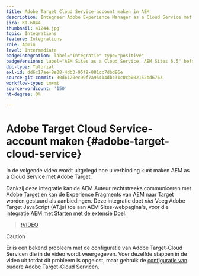 ```yaml
---
title: Adobe Target Cloud Service-account maken in AEM
description: Integreer Adobe Experience Manager as a Cloud Service met Adobe Target met behulp van Cloud Service en Adobe IMS-verificatie.
jira: KT-6044
thumbnail: 41244.jpg
topic: Integrations
feature: Integrations
role: Admin
level: Intermediate
badgeIntegration: label="Integratie" type="positive"
badgeVersions: label="AEM Sites as a Cloud Service, AEM Sites 6.5" before-title="false"
doc-type: Tutorial
exl-id: dd6c17ae-8e08-4db3-95f9-081cc7dbd86e
source-git-commit: 30d6120ec99f7a95414dbc31c0cb002152bd6763
workflow-type: tm+mt
source-wordcount: '150'
ht-degree: 0%

---
```


# Adobe Target Cloud Service-account maken {#adobe-target-cloud-service}

In de volgende video wordt uitgelegd hoe u verbinding kunt maken AEM as a Cloud Service met Adobe Target.

Dankzij deze integratie kan de AEM Auteur rechtstreeks communiceren met Adobe Target en kan de Experience Fragments van AEM naar Target worden gestuurd als aanbiedingen.  Deze integratie doet *niet* Voeg Adobe Target JavaScript (AT.js) toe aan AEM Sites-webpagina&#39;s, voor die integratie [AEM met Starten met de extensie Doel](../experience-platform/data-collection/tags/connect-aem-tag-property-using-ims.md).

>[!VIDEO](https://video.tv.adobe.com/v/41244?quality=12&learn=on)

>[!CAUTION]
>
>Er is een bekend probleem met de configuratie van Adobe Target-Cloud Servicen die in de video wordt weergegeven. Voer dezelfde stappen in de video uit totdat dit probleem is opgelost, maar gebruik de [configuratie van oudere Adobe Target-Cloud Servicen](https://experienceleague.adobe.com/docs/experience-manager-learn/aem-target-tutorial/aem-target-implementation/using-aem-cloud-services.html).
